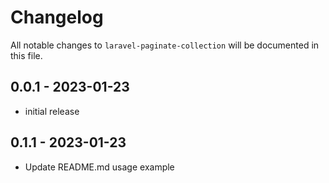 # Changelog

All notable changes to `laravel-paginate-collection` will be documented in this file.

## 0.0.1 - 2023-01-23

- initial release

## 0.1.1 - 2023-01-23

- Update README.md usage example